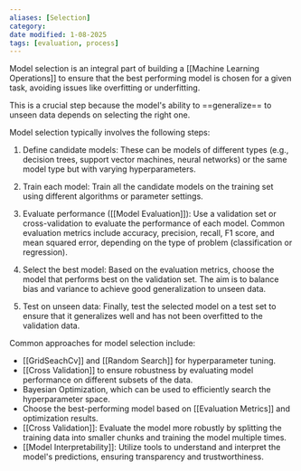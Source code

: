 ```yaml
---
aliases: [Selection]
category: 
date modified: 1-08-2025
tags: [evaluation, process]
---
```

Model selection is an integral part of building a [[Machine Learning Operations]] to ensure that the best performing model is chosen for a given task, avoiding issues like overfitting or underfitting.

This is a crucial step because the model's ability to ==generalize== to unseen data depends on selecting the right one.

Model selection typically involves the following steps:

1. Define candidate models: These can be models of different types (e.g., decision trees, support vector machines, neural networks) or the same model type but with varying hyperparameters.
   
2. Train each model: Train all the candidate models on the training set using different algorithms or parameter settings.
   
3. Evaluate performance ([[Model Evaluation]]): Use a validation set or cross-validation to evaluate the performance of each model. Common evaluation metrics include accuracy, precision, recall, F1 score, and mean squared error, depending on the type of problem (classification or regression).

4. Select the best model: Based on the evaluation metrics, choose the model that performs best on the validation set. The aim is to balance bias and variance to achieve good generalization to unseen data.

5. Test on unseen data: Finally, test the selected model on a test set to ensure that it generalizes well and has not been overfitted to the validation data.

Common approaches for model selection include:
- [[GridSeachCv]] and [[Random Search]] for hyperparameter tuning.
- [[Cross Validation]] to ensure robustness by evaluating model performance on different subsets of the data.
- Bayesian Optimization, which can be used to efficiently search the hyperparameter space.
- Choose the best-performing model based on [[Evaluation Metrics]] and optimization results.
- [[Cross Validation]]: Evaluate the model more robustly by splitting the training data into smaller chunks and training the model multiple times.
- [[Model Interpretability]]: Utilize tools to understand and interpret the model's predictions, ensuring transparency and trustworthiness.
